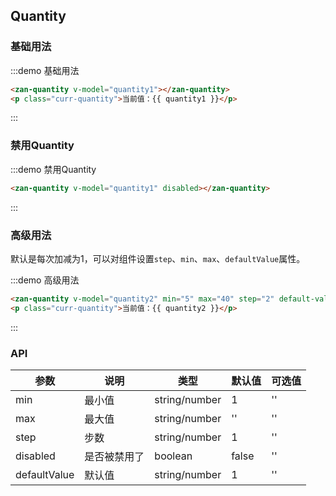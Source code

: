 <style>
@component-namespace demo {
  @b quantity {
    .zan-quantity {
      margin: 15px;
    }

    .curr-quantity {
      margin: 15px;
    }
  }
}
</style>

<script>
export default {
  data() {
    return {
      quantity1: 1,
      quantity2: null,
    };
  }
};
</script>

## Quantity

### 基础用法

:::demo 基础用法
```html
<zan-quantity v-model="quantity1"></zan-quantity>
<p class="curr-quantity">当前值：{{ quantity1 }}</p>
```
:::

### 禁用Quantity

:::demo 禁用Quantity
```html
<zan-quantity v-model="quantity1" disabled></zan-quantity>
```
:::

### 高级用法

默认是每次加减为1，可以对组件设置`step`、`min`、`max`、`defaultValue`属性。

:::demo 高级用法
```html
<zan-quantity v-model="quantity2" min="5" max="40" step="2" default-value="9"></zan-quantity>
<p class="curr-quantity">当前值：{{ quantity2 }}</p>
```
:::

### API

| 参数       | 说明      | 类型       | 默认值       | 可选值       |
|-----------|-----------|-----------|-------------|-------------|
| min | 最小值 | string/number | 1          | ''          |
| max | 最大值 | string/number  | ''          | ''          |
| step | 步数 | string/number  | 1         | ''          |
| disabled | 是否被禁用了 | boolean  | false      | ''          |
| defaultValue | 默认值 | string/number  | 1      | ''          |

